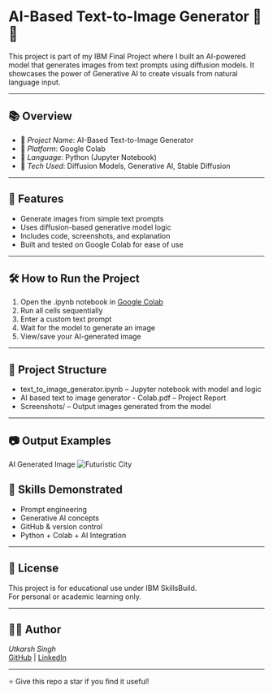 # AI-Based Text-to-Image Generator 🧠🎨

This project is part of my IBM Final Project where I built an AI-powered model that generates images from text prompts using diffusion models. It showcases the power of Generative AI to create visuals from natural language input.

---

## 📚 Overview

- 🔹 *Project Name*: AI-Based Text-to-Image Generator  
- 🔹 *Platform*: Google Colab  
- 🔹 *Language*: Python (Jupyter Notebook)  
- 🔹 *Tech Used*: Diffusion Models, Generative AI, Stable Diffusion

---

## 🚀 Features

- Generate images from simple text prompts  
- Uses diffusion-based generative model logic  
- Includes code, screenshots, and explanation  
- Built and tested on Google Colab for ease of use

---

## 🛠 How to Run the Project

1. Open the .ipynb notebook in [Google Colab](https://colab.research.google.com/)
2. Run all cells sequentially  
3. Enter a custom text prompt  
4. Wait for the model to generate an image  
5. View/save your AI-generated image

---

## 📂 Project Structure

- text_to_image_generator.ipynb – Jupyter notebook with model and logic  
- AI based text to image generator - Colab.pdf – Project Report  
- Screenshots/ – Output images generated from the model

---

## 📷 Output Examples
AI Generated Image
![Futuristic City](./futuristic_city.jpg)

## 🧠 Skills Demonstrated

- Prompt engineering  
- Generative AI concepts  
- GitHub & version control  
- Python + Colab + AI Integration

---

## 📃 License

This project is for educational use under IBM SkillsBuild.  
For personal or academic learning only.

---

## 🙋‍♂ Author

*Utkarsh Singh*  
[GitHub](https://github.com/utkarshsingh553510) | [LinkedIn](https://www.linkedin.com/in/utkarsh-singh-a11782243)

---

⭐ Give this repo a star if you find it useful!
